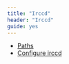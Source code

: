 ```yaml
---
title: "Irccd"
header: "Irccd"
guide: yes
---
```


  - [Paths](paths.html)
  - [Configure irccd](configuring.html)
